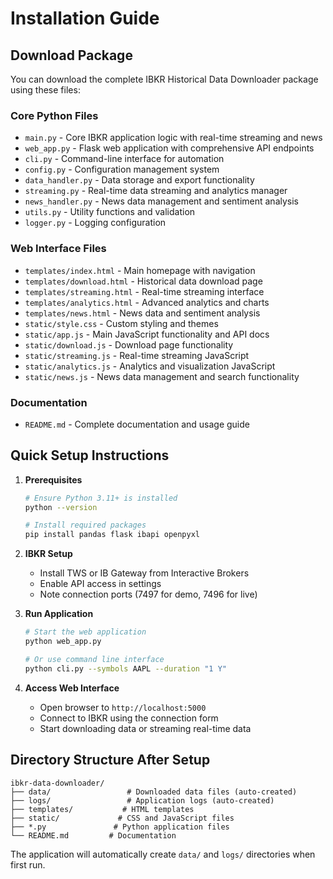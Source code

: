# Installation Guide

## Download Package

You can download the complete IBKR Historical Data Downloader package using these files:

### Core Python Files
- `main.py` - Core IBKR application logic with real-time streaming and news
- `web_app.py` - Flask web application with comprehensive API endpoints
- `cli.py` - Command-line interface for automation
- `config.py` - Configuration management system
- `data_handler.py` - Data storage and export functionality
- `streaming.py` - Real-time data streaming and analytics manager
- `news_handler.py` - News data management and sentiment analysis
- `utils.py` - Utility functions and validation
- `logger.py` - Logging configuration

### Web Interface Files
- `templates/index.html` - Main homepage with navigation
- `templates/download.html` - Historical data download page
- `templates/streaming.html` - Real-time streaming interface
- `templates/analytics.html` - Advanced analytics and charts
- `templates/news.html` - News data and sentiment analysis
- `static/style.css` - Custom styling and themes
- `static/app.js` - Main JavaScript functionality and API docs
- `static/download.js` - Download page functionality
- `static/streaming.js` - Real-time streaming JavaScript
- `static/analytics.js` - Analytics and visualization JavaScript
- `static/news.js` - News data management and search functionality

### Documentation
- `README.md` - Complete documentation and usage guide

## Quick Setup Instructions

1. **Prerequisites**
   ```bash
   # Ensure Python 3.11+ is installed
   python --version
   
   # Install required packages
   pip install pandas flask ibapi openpyxl
   ```

2. **IBKR Setup**
   - Install TWS or IB Gateway from Interactive Brokers
   - Enable API access in settings
   - Note connection ports (7497 for demo, 7496 for live)

3. **Run Application**
   ```bash
   # Start the web application
   python web_app.py
   
   # Or use command line interface
   python cli.py --symbols AAPL --duration "1 Y"
   ```

4. **Access Web Interface**
   - Open browser to `http://localhost:5000`
   - Connect to IBKR using the connection form
   - Start downloading data or streaming real-time data

## Directory Structure After Setup

```
ibkr-data-downloader/
├── data/                 # Downloaded data files (auto-created)
├── logs/                 # Application logs (auto-created)
├── templates/           # HTML templates
├── static/             # CSS and JavaScript files
├── *.py               # Python application files
└── README.md         # Documentation
```

The application will automatically create `data/` and `logs/` directories when first run.